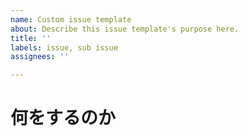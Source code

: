 ```yaml
---
name: Custom issue template
about: Describe this issue template's purpose here.
title: ''
labels: issue, sub issue
assignees: ''

---
```


# 何をするのか

